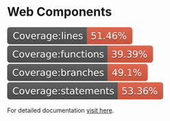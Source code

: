 # Web Components

![lines](./src/tests/badges/badge-lines.svg) ![functions](./src/tests/badges/badge-functions.svg) ![branches](./src/tests/badges/badge-branches.svg) ![statements](./src/tests/badges/badge-statements.svg)

For detailed documentation [visit here](https://wmcvay.gitbook.io/reapit-foundations/open-source/packages/web-components).
